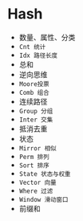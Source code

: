# Hash

- 数量、属性、分类
- `Cnt 统计`
- `Idx 路径长度`
- 总和
- 逆向思维
- `Moore投票`
- `Comb 组合`
- 连续路径
- `Group 分组`
- `Inter 交集`
- 抵消去重
- 状态
- `Mirror 相似`
- `Perm 排列`
- `Sort 排序`
- `State 状态与权重`
- `Vector 向量`
- `Where 过滤`
- `Window 滑动窗口`
- 前缀和




